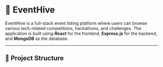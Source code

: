 # 🚀 EventHive

EventHive is a full-stack event listing platform where users can browse various tech-related competitions, hackathons, and challenges. The application is built using **React** for the frontend, **Express.js** for the backend, and **MongoDB** as the database.

---

## 📁 Project Structure

